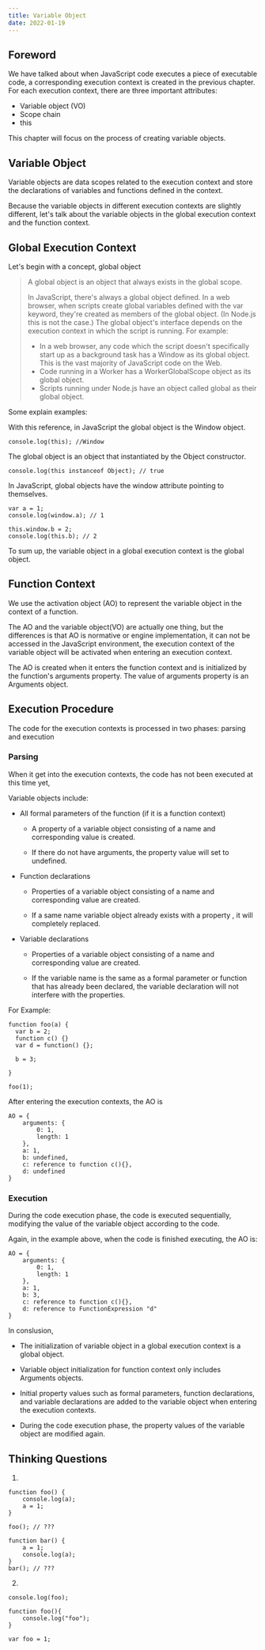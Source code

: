 ```yaml
---
title: Variable Object
date: 2022-01-19
---
```


## Foreword

We have talked about when JavaScript code executes a piece of executable code, a corresponding execution context is created in the previous chapter.
For each execution context, there are three important attributes:

- Variable object (VO)
- Scope chain
- this

This chapter will focus on the process of creating variable objects.

## Variable Object

Variable objects are data scopes related to the execution context and store the declarations of variables and functions defined in the context.

Because the variable objects in different execution contexts are slightly different, let's talk about the variable objects in the global execution context and the function context.

## Global Execution Context

Let's begin with a concept, global object

> A global object is an object that always exists in the global scope.
>
> In JavaScript, there's always a global object defined. In a web browser, when scripts create global variables defined with the var keyword, they're created as members of the global object. (In Node.js this is not the case.) The global object's interface depends on the execution context in which the script is running. For example:
>
> - In a web browser, any code which the script doesn't specifically start up as a background task has a Window as its global object. This is the vast majority of JavaScript code on the Web.
> - Code running in a Worker has a WorkerGlobalScope object as its global object.
> - Scripts running under Node.js have an object called global as their global object.

Some explain examples:

With this reference, in JavaScript the global object is the Window object.

```
console.log(this); //Window
```

The global object is an object that instantiated by the Object constructor.

```
console.log(this instanceof Object); // true
```

In JavaScript, global objects have the window attribute pointing to themselves.

```
var a = 1;
console.log(window.a); // 1

this.window.b = 2;
console.log(this.b); // 2
```

To sum up, the variable object in a global execution context is the global object.

## Function Context

We use the activation object (AO) to represent the variable object in the context of a function.

The AO and the variable object(VO) are actually one thing, but the differences is that AO is normative or engine implementation, it can not be accessed in the JavaScript environment, the execution context of the variable object will be activated when entering an execution context.

The AO is created when it enters the function context and is initialized by the function's arguments property. The value of arguments property is an Arguments object.

## Execution Procedure

The code for the execution contexts is processed in two phases: parsing and execution

### Parsing

When it get into the execution contexts, the code has not been executed at this time yet,

Variable objects include:

- All formal parameters of the function (if it is a function context)

  - A property of a variable object consisting of a name and corresponding value is created.

  - If there do not have arguments, the property value will set to undefined.

- Function declarations

  - Properties of a variable object consisting of a name and corresponding value are created.

  - If a same name variable object already exists with a property , it will completely replaced.

- Variable declarations

  - Properties of a variable object consisting of a name and corresponding value are created.

  - If the variable name is the same as a formal parameter or function that has already been declared, the variable declaration will not interfere with the properties.

For Example:

```
function foo(a) {
  var b = 2;
  function c() {}
  var d = function() {};

  b = 3;

}

foo(1);
```

After entering the execution contexts, the AO is

```
AO = {
    arguments: {
        0: 1,
        length: 1
    },
    a: 1,
    b: undefined,
    c: reference to function c(){},
    d: undefined
}
```

### Execution

During the code execution phase, the code is executed sequentially, modifying the value of the variable object according to the code.

Again, in the example above, when the code is finished executing, the AO is:

```
AO = {
    arguments: {
        0: 1,
        length: 1
    },
    a: 1,
    b: 3,
    c: reference to function c(){},
    d: reference to FunctionExpression "d"
}
```

In conslusion,

- The initialization of variable object in a global execution context is a global object.

- Variable object initialization for function context only includes Arguments objects.

- Initial property values such as formal parameters, function declarations, and variable declarations are added to the variable object when entering the execution contexts.

- During the code execution phase, the property values of the variable object are modified again.

## Thinking Questions

1.

```
function foo() {
    console.log(a);
    a = 1;
}

foo(); // ???

function bar() {
    a = 1;
    console.log(a);
}
bar(); // ???
```

2.

```
console.log(foo);

function foo(){
    console.log("foo");
}

var foo = 1;
```
